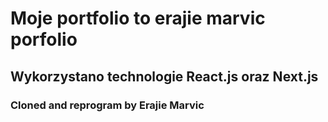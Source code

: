 # Moje portfolio to erajie marvic porfolio

## Wykorzystano technologie React.js oraz Next.js

### Cloned and reprogram by Erajie Marvic

